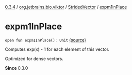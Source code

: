 [0.3.4](../../index.md) / [org.jetbrains.bio.viktor](../index.md) / [StridedVector](index.md) / [expm1InPlace](.)

# expm1InPlace

`open fun expm1InPlace(): Unit` [(source)](https://github.com/JetBrains-Research/viktor/blob/0.3.4/src/main/kotlin/org/jetbrains/bio/viktor/StridedVector.kt#L262)

Computes exp(x) - 1 for each element of this vector.

Optimized for dense vectors.

**Since**
0.3.0

